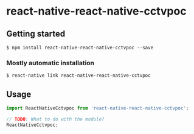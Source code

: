# react-native-react-native-cctvpoc

## Getting started

`$ npm install react-native-react-native-cctvpoc --save`

### Mostly automatic installation

`$ react-native link react-native-react-native-cctvpoc`

## Usage
```javascript
import ReactNativeCctvpoc from 'react-native-react-native-cctvpoc';

// TODO: What to do with the module?
ReactNativeCctvpoc;
```
